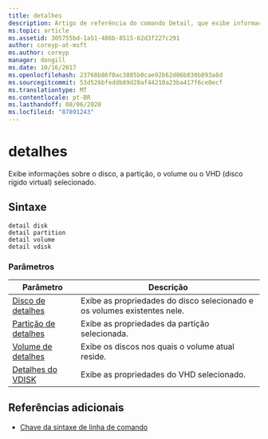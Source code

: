 ```yaml
---
title: detalhes
description: Artigo de referência do comando Detail, que exibe informações sobre o disco, a partição, o volume ou o VHD (disco rígido virtual) selecionado.
ms.topic: article
ms.assetid: 305755bd-1a51-486b-8515-62d3f227c291
author: coreyp-at-msft
ms.author: coreyp
manager: dongill
ms.date: 10/16/2017
ms.openlocfilehash: 23768b86f0ac3885b0cae92b62d06b830b893a8d
ms.sourcegitcommit: 53d526bfeddb89d28af44210a23ba417f6ce0ecf
ms.translationtype: MT
ms.contentlocale: pt-BR
ms.lasthandoff: 08/06/2020
ms.locfileid: "87891243"
---
```

# <a name="detail"></a>detalhes

Exibe informações sobre o disco, a partição, o volume ou o VHD (disco rígido virtual) selecionado.

## <a name="syntax"></a>Sintaxe

```
detail disk
detail partition
detail volume
detail vdisk
```

### <a name="parameters"></a>Parâmetros

| Parâmetro | Descrição |
| --------- | ----------- |
| [Disco de detalhes](detail-disk.md) | Exibe as propriedades do disco selecionado e os volumes existentes nele. |
| [Partição de detalhes](detail-partition.md) | Exibe as propriedades da partição selecionada. |
| [Volume de detalhes](detail-volume.md) | Exibe os discos nos quais o volume atual reside. |
| [Detalhes do VDISK](detail-vdisk.md) | Exibe as propriedades do VHD selecionado. |

## <a name="additional-references"></a>Referências adicionais

- [Chave da sintaxe de linha de comando](command-line-syntax-key.md)
